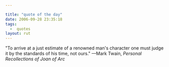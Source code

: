 ```yaml
---

title: "quote of the day"
date: 2006-09-28 23:35:18
tags:
  -  quotes
layout: rut
---
```


"To arrive at a just estimate of a renowned man's character one must judge it by the standards of his time, not ours." &mdash;Mark Twain, *Personal Recollections of Joan of Arc*

